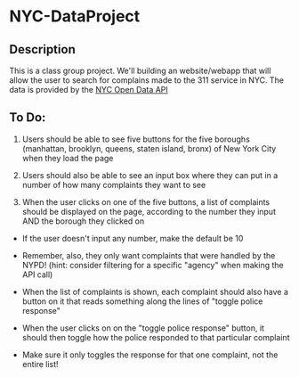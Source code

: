 # NYC-DataProject

## Description

This is a class group project. We'll building an website/webapp that will allow the user to search for complains made to the 311 service in NYC.
The data is provided by the [NYC Open Data API](https://opendata.cityofnewyork.us/)

## To Do:

1. Users should be able to see five buttons for the five boroughs (manhattan, brooklyn, queens, staten island, bronx) of New York City when they load the page

2. Users should also be able to see an input box where they can put in a number of how many complaints they want to see

3. When the user clicks on one of the five buttons, a list of complaints should be displayed on the page, according to the number they input AND the borough they clicked on
 - If the user doesn't input any number, make the default be 10

 - Remember, also, they only want complaints that were handled by the NYPD! (hint: consider filtering for a specific "agency" when making the API call)

 - When the list of complaints is shown, each complaint should also have a button on it that reads something along the lines of "toggle police response"

 - When the user clicks on on the "toggle police response" button, it should then toggle how the police responded to that particular complaint
 - Make sure it only toggles the response for that one complaint, not the entire list!
